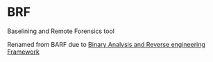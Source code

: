 # BRF
Baselining and Remote Forensics tool

Renamed from BARF due to [Binary Analysis and Reverse engineering Framework](https://github.com/programa-stic/barf-project)
